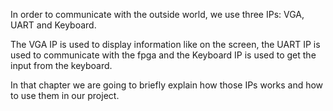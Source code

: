 In order to communicate with the outside world, we use three IPs: VGA, UART and Keyboard.  

The VGA IP is used to display information like on the screen, the UART IP is used to communicate with the fpga and the Keyboard IP is used to get the input from the keyboard.       

In that chapter we are going to briefly explain how those IPs works and how to use them in our project.
